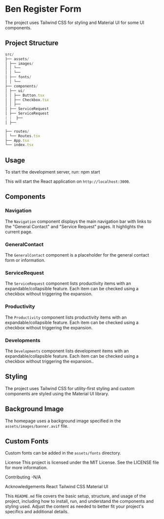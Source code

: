# Ben Register Form
 The project uses Tailwind CSS for styling and Material UI for some UI components.

## Project Structure
```js
src/
├── assets/
│ ├── images/
│ │ └──
│ │ └── 
│ ├── fonts/
│ │ └── 
├── components/
│ ├── ui/
│ │ ├── Button.tsx
│ │ ├── Checkbox.tsx
│ │ ├──
│ ├── ServiceRequest
│ ├── ServiceRequest
| |  ├── 
│ ├── 

├── routes/
│ └── Routes.tsx
├── App.tsx
└── index.tsx

```


## Usage

To start the development server, run:
npm start

This will start the React application on `http://localhost:3000`.

## Components

### Navigation

The `Navigation` component displays the main navigation bar with links to the "General Contact" and "Service Request" pages. It highlights the current page.

### GeneralContact

The `GeneralContact` component is a placeholder for the general contact form or information.

### ServiceRequest

The `ServiceRequest` component lists productivity items with an expandable/collapsible feature. Each item can be checked using a checkbox without triggering the expansion.


### Productivity

The `Productivity` component lists productivity items with an expandable/collapsible feature. Each item can be checked using a checkbox without triggering the expansion.

### Developments

The `Developments` component lists development items with an expandable/collapsible feature. Each item can be checked using a checkbox without triggering the expansion..

## Styling

The project uses Tailwind CSS for utility-first styling and custom components are styled using the Material UI library.

## Background Image

The homepage uses a background image specified in the `assets/images/banner.avif` file.

## Custom Fonts

Custom fonts can be added in the `assets/fonts` directory.

License
This project is licensed under the MIT License. See the LICENSE file for more information.

Contributing
-N/A

Acknowledgements
React
Tailwind CSS
Material UI

This `README.md` file covers the basic setup, structure, and usage of the project, including how to install, run, and understand the components and styling used. Adjust the content as needed to better fit your project's specifics and additional details.




